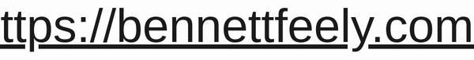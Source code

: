 # {{ title }}
<a href="https://bennettfeely.com/ztext/" target="_blank">https://bennettfeely.com/ztext/</a>

<h1 data-z data-z-layers="3" data-z-depth="0.5em">A</h1>

<script>
import Ztext from '../.vuepress/plugins/ztext.min.js';
export default {
  name: 'ztext',
  data() {
    return {
      title: ''
    }
  },
  mounted() {
    this.title = this.$page.title;
  }
}
</script>
<style lang="less" scoped>
body {
  display: flex;
  justify-content: center;
  align-items: center;
  height: 100vh;
  font: 10vw sans-serif;
}

/* ztext styles */
[data-z] {
  color: #ffc107;
}

.z-text {
  animation: wobble 12s ease-in-out infinite;
  transform: rotateX(30deg) rotateY(-30deg);
}

.z-layer:nth-child(1) {
  color: #ffc107;
}

.z-layer:nth-child(2) {
  color: #4caf50;
}

.z-layer:nth-child(3) {
  color: #3f51b5;
}

@keyframes wobble {
  0%,
  100% {
    transform: rotate3d(-1, 1, 0, 30deg);
  }
  25% {
    transform: rotate3d(1, 1, 0, 30deg);
  }
  50% {
    transform: rotate3d(1, -1, 0, 30deg);
  }
  75% {
    transform: rotate3d(-1, -1, 0, 30deg);
  }
}
</style>